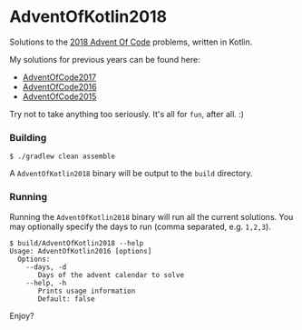 AdventOfKotlin2018
===

Solutions to the [2018 Advent Of Code](http://adventofcode.com/2018) problems, written in Kotlin.

My solutions for previous years can be found here:
- [AdventOfCode2017](https://github.com/damianw/AdventOfKotlin2017)
- [AdventOfCode2016](https://github.com/damianw/AdventOfKotlin2016)
- [AdventOfCode2015](https://github.com/damianw/AdventOfKotlin)

Try not to take anything too seriously. It's all for `fun`, after all. :)

### Building

```
$ ./gradlew clean assemble
```

A `AdventOfKotlin2018` binary will be output to the `build` directory.

### Running

Running the `AdventOfKotlin2018` binary will run all the current solutions. You may optionally specify the days to run (comma separated, e.g. `1,2,3`).

```
$ build/AdventOfKotlin2018 --help
Usage: AdventOfKotlin2016 [options]
  Options:
    --days, -d
       Days of the advent calendar to solve
    --help, -h
       Prints usage information
       Default: false
```

Enjoy?
